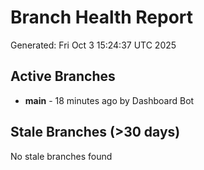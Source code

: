 # Branch Health Report
Generated: Fri Oct  3 15:24:37 UTC 2025

## Active Branches
- **main** - 18 minutes ago by Dashboard Bot

## Stale Branches (>30 days)
No stale branches found
